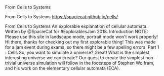 From Cells to Systems

From Cells to Systems
https://spaciecat.github.io/cells/

From Cells to Systems An explorable explanation of cellular automata. Written by @SpacieCat for #ExplorablesJam 2018. Introduction NOTE: Please use this site in landscape mode, portrait mode won't work properly! Hi there, thanks for checking out my first explorable thing! This was made for a jam event during exams, so there might be a few spelling errors. Part 1 : Cells So, you want to simulate a universe? Great! What is the simplest interesting universe we can create? Our quest to create the simplest non-trivial universe simulation will follow in the footsteps of Stephen Wolfram, and his work on the elementary cellular automata (ECA).